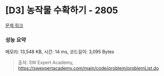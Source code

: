 # [D3] 농작물 수확하기 - 2805 

[문제 링크](https://swexpertacademy.com/main/code/problem/problemDetail.do?contestProbId=AV7GLXqKAWYDFAXB) 

### 성능 요약

메모리: 13,548 KB, 시간: 14 ms, 코드길이: 3,095 Bytes



> 출처: SW Expert Academy, https://swexpertacademy.com/main/code/problem/problemList.do